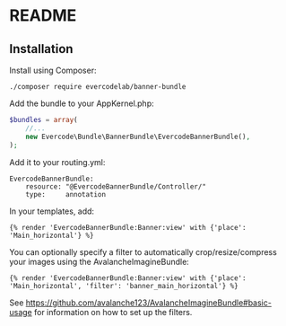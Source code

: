 README
======

Installation
------------

Install using Composer:

```
./composer require evercodelab/banner-bundle
```

Add the bundle to your AppKernel.php:

``` php
$bundles = array(
    //...
    new Evercode\Bundle\BannerBundle\EvercodeBannerBundle(),
);
```

Add it to your routing.yml:

```
EvercodeBannerBundle:
    resource: "@EvercodeBannerBundle/Controller/"
    type:     annotation
```

In your templates, add:

```
{% render 'EvercodeBannerBundle:Banner:view' with {'place': 'Main_horizontal'} %}
```

You can optionally specify a filter to automatically crop/resize/compress your images using the AvalancheImagineBundle:

```
{% render 'EvercodeBannerBundle:Banner:view' with {'place': 'Main_horizontal', 'filter': 'banner_main_horizontal'} %}
```

See https://github.com/avalanche123/AvalancheImagineBundle#basic-usage for information on how to set up the filters.
